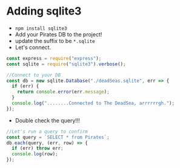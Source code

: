 # Adding sqlite3

* `npm install sqlite3`
* Add your Pirates DB to the project!
* update the suffix to be `*.sqlite`
* Let's connect.

```js
const express = require("express");
const sqlite = require("sqlite3").verbose();

//Connect to your DB
const db = new sqlite.Database("./deadSeas.sqlite", err => {
  if (err) {
    return console.error(err.message);
  }
  console.log("........Connected to The DeadSea, arrrrrrgh.");
});
```

* Double check the query!!!

```js
//Let's run a query to confirm
const query = `SELECT * from Pirates`;
db.each(query, (err, row) => {
  if (err) throw err;
  console.log(row);
});
```
